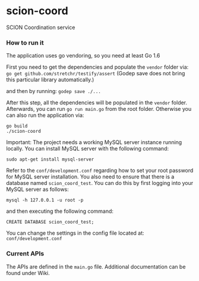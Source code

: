 # scion-coord
SCION Coordination service

### How to run it

The application uses go vendoring, so you need at least Go 1.6

First you need to get the dependencies and populate the `vendor` folder via:
`go get github.com/stretchr/testify/assert`
(Godep save does not bring this particular library automatically.)

and then by running:
`godep save ./...`

After this step, all the dependencies will be populated in the `vendor` folder.
Afterwards, you can run `go run main.go` from the root folder.
Otherwise you can also run the application via:

```
go build
./scion-coord
```

Important:
The project needs a working MySQL server instance running locally. You can
install MySQL server with the following command:

`sudo apt-get install mysql-server`

Refer to the `conf/development.conf` regarding how to set your root password
for MySQL server installation. You also need to ensure that there is a
database named `scion_coord_test`. You can do this by first logging into your
MySQL server as follows:

`mysql -h 127.0.0.1 -u root -p`

and then executing the following command:

`CREATE DATABASE scion_coord_test;`

You can change the settings in the config file located at: `conf/development.conf`


### Current APIs

The APIs are defined in the `main.go` file.
Additional documentation can be found under Wiki.
